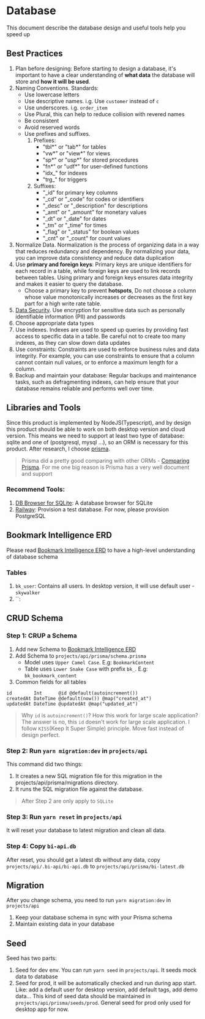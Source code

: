 # Database

This document describe the database design and useful tools help you speed up

## Best Practices

1. Plan before designing: Before starting to design a database, it's important to have a clear understanding of **what data** the database will store and **how it will be used**.
2. Naming Conventions. Standards:
   - Use lowercase letters
   - Use descriptive names. i.g. Use `customer` instead of `c`
   - Use underscores. i.g. `order_item`
   - Use Plural, this can help to reduce collision with revered names
   - Be consistent
   - Avoid reserved words
   - Use prefixes and suffixes.
     1. Prefixes:
        - "tbl*" or "tab*" for tables
        - "vw*" or "view*" for views
        - "sp*" or "usp*" for stored procedures
        - "fn*" or "udf*" for user-defined functions
        - "idx\_" for indexes
        - "trg\_" for triggers
     2. Suffixes:
        - "\_id" for primary key columns
        - "\_cd" or "\_code" for codes or identifiers
        - "\_desc" or "\_description" for descriptions
        - "\_amt" or "\_amount" for monetary values
        - "\_dt" or "\_date" for dates
        - "\_tm" or "\_time" for times
        - "\_flag" or "\_status" for boolean values
        - "\_cnt" or "\_count" for count values
3. Normalize Data. Normalization is the process of organizing data in a way that reduces redundancy and dependency. By normalizing your data, you can improve data consistency and reduce data duplication
4. Use **primary and foreign keys**: Primary keys are unique identifiers for each record in a table, while foreign keys are used to link records between tables. Using primary and foreign keys ensures data integrity and makes it easier to query the database.
   - Choose a primary key to prevent **hotspots**, Do not choose a column whose value monotonically increases or decreases as the first key part for a high write rate table.
5. [Data Security](https://www.integrate.io/the-complete-guide-to-data-security/). Use encryption for sensitive data such as personally identifiable information (PII) and passwords
6. Choose appropriate data types
7. Use indexes. Indexes are used to speed up queries by providing fast access to specific data in a table. Be careful not to create too many indexes, as they can slow down data updates
8. Use constraints: Constraints are used to enforce business rules and data integrity. For example, you can use constraints to ensure that a column cannot contain null values, or to enforce a maximum length for a column.
9. Backup and maintain your database: Regular backups and maintenance tasks, such as defragmenting indexes, can help ensure that your database remains reliable and performs well over time.

## Libraries and Tools

Since this product is implemented by NodeJS(Typescript), and by design this product should be able to work on both desktop version and cloud version. This means we need to support at least two type of database: sqlite and one of (postgresql, mysql ...), so an ORM is necessary for this product. After research, I choose [prisma](https://www.prisma.io/).

> Prisma did a pretty good comparing with other ORMs - [Comparing Prisma](https://www.prisma.io/docs/concepts/more/comparisons). For me one big reason is Prisma has a very well document and support

### Recommend Tools:

1. [DB Browser for SQLite](https://sqlitebrowser.org/): A database browser for SQLite
2. [Railway](https://railway.app/): Provision a test database. For now, please provision PostgreSQL

## Bookmark Intelligence ERD

Please read [Bookmark Intelligence ERD](https://lucid.app/lucidchart/2bac9da0-4e10-491c-a509-eb68ba695403/edit?beaconFlowId=0AB803401E4957D7&invitationId=inv_77370d48-ebf7-41ed-b3dd-ac1856bcb367&page=0_0#) to have a high-level understanding of database schema

### Tables

1. `bk_user`: Contains all users. In desktop version, it will use default user - `skywalker`
2. ``:

## CRUD Schema

### Step 1: CRUP a Schema

1. Add new Schema to [Bookmark Intelligence ERD](https://lucid.app/lucidchart/2bac9da0-4e10-491c-a509-eb68ba695403/edit?beaconFlowId=0AB803401E4957D7&invitationId=inv_77370d48-ebf7-41ed-b3dd-ac1856bcb367&page=0_0#)
2. Add Schema to `projects/api/prisma/schema.prisma`
   - Model uses `Upper Camel Case`. E.g: `BookmarkContent`
   - Table uses `Lower Snake Case` with prefix `bk_`. E.g: `bk_bookmark_content`
3. Common fields for all tables

```
id        Int      @id @default(autoincrement())
createdAt DateTime @default(now()) @map("created_at")
updatedAt DateTime @updatedAt @map("updated_at")
```

> Why `id` is `autoincrement()`? How this work for large scale application?
> The answer is no, this `id` doesn't work for large scale application. I follow `KISS`(Keep It Super Simple) principle. Move fast instead of design perfect.

### Step 2: Run `yarn migration:dev` in `projects/api`

This command did two things:

1. It creates a new SQL migration file for this migration in the projects/api/prisma/migrations directory.
2. It runs the SQL migration file against the database.

> After Step 2 are only apply to `SQLite`

### Step 3: Run `yarn reset` in `projects/api`

It will reset your database to latest migration and clean all data.

### Step 4: Copy `bi-api.db`

After reset, you should get a latest db without any data, copy `projects/api/.bi-api/bi-api.db` to `projects/api/prisma/bi-latest.db`

## Migration

After you change schema, you need to run `yarn migration:dev` in `projects/api`

1. Keep your database schema in sync with your Prisma schema
2. Maintain existing data in your database

## Seed

Seed has two parts:

1. Seed for dev env. You can run `yarn seed` in `projects/api`. It seeds mock data to database
2. Seed for prod, it will be automatically checked and run during app start. Like: add a default user for desktop version, add default tags, add demo data... This kind of seed data should be maintained in `projects/api/prisma/seeds/prod`. General seed for prod only used for desktop app for now.
